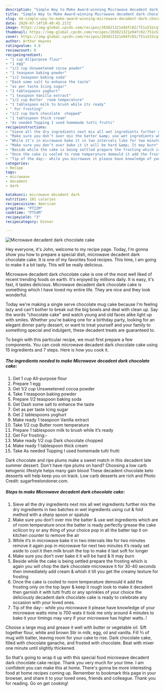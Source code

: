 ```yaml
---
description: "Simple Way to Make Award-winning Microwave decadent dark chocolate cake"
title: "Simple Way to Make Award-winning Microwave decadent dark chocolate cake"
slug: 44-simple-way-to-make-award-winning-microwave-decadent-dark-chocolate-cake
date: 2020-07-14T10:49:45.217Z
image: https://img-global.cpcdn.com/recipes/203821321e94fc02/751x532cq70/microwave-decadent-dark-chocolate-cake-recipe-main-photo.jpg
thumbnail: https://img-global.cpcdn.com/recipes/203821321e94fc02/751x532cq70/microwave-decadent-dark-chocolate-cake-recipe-main-photo.jpg
cover: https://img-global.cpcdn.com/recipes/203821321e94fc02/751x532cq70/microwave-decadent-dark-chocolate-cake-recipe-main-photo.jpg
author: Arthur Haynes
ratingvalue: 4.8
reviewcount: 8
recipeingredient:
- "1 cup Allpurpose flour"
- "1 egg"
- "1/2 cup Unsweetened cocoa powder"
- "1 teaspoon baking powder"
- "1/2 teaspoon baking soda"
- "Dash some salt to enhance the taste"
- "as per taste Icing sugar"
- "2 tablespoons yoghurt"
- "1 teaspoon Vanilla extract"
- "1/2 cup Butter  room temperature"
- "1 tablespoon milk to brush while its ready"
- " For frosting"
- "1/2 cup Dark chocolate  chopped"
- "1 tablespoon thick cream"
- "As needed Topping I used homemade tutti frutti"
recipeinstructions:
- "Sieve all the dry ingredients next mix all wet ingredients further mix the dry ingredients in two batches in wet ingredients using cut &amp; fold method with a sharp spoon or spatula"
- "Make sure you don’t over mix the batter &amp; use wet ingredients which are of room temperature once the batter is ready perfectly grease the cake scilicon try or any thing of your choice pop in all the batter tap it on kitchen counter to remove the air"
- "While it’s in microwave bake it in two intervals like for two minutes remove it again pop in microwave for next two minutes it’s ready set aside to cool it then milk brush the top to make it last soft for longer"
- "Make sure you don’t over bake it it will be hard &amp; It may burn"
- "Beside while the cake is being settled prepare the frosting which is again you will chop the dark chocolate microwave it for 30-40 seconds then immediately add cream &amp; whish it till you get the creamy texture for frosting"
- "Once the cake is cooled to room temperature demould it add the frosting only on the top layer &amp; keep it rough look to make it decadent then garnish it with tutti frutti or any sprinkles of your choice the deliciously decadent dark chocolate cake is ready to celebrate any occasion with your loved ones."
- "Tip of the day:- while you microwave it please have knowledge of your microwave watts mine is 700 wats it took me only around 4 minutes to bake it your timings may vary if your microwave has higher watts..!"
categories:
- Recipe
tags:
- microwave
- decadent
- dark

katakunci: microwave decadent dark 
nutrition: 181 calories
recipecuisine: American
preptime: "PT22M"
cooktime: "PT54M"
recipeyield: "3"
recipecategory: Dinner

---
```



![Microwave decadent dark chocolate cake](https://img-global.cpcdn.com/recipes/203821321e94fc02/751x532cq70/microwave-decadent-dark-chocolate-cake-recipe-main-photo.jpg)

Hey everyone, it's John, welcome to my recipe page. Today, I'm gonna show you how to prepare a special dish, microwave decadent dark chocolate cake. It is one of my favorites food recipes. This time, I am going to make it a bit tasty. This will be really delicious.

Microwave decadent dark chocolate cake is one of the most well liked of recent trending foods on earth. It's enjoyed by millions daily. It is easy, it's fast, it tastes delicious. Microwave decadent dark chocolate cake is something which I have loved my entire life. They are nice and they look wonderful.

Today we&#39;re making a single serve chocolate mug cake because I&#39;m feeling lazy and can&#39;t bother to break out the big bowls and deal with clean up. Say the words &#34;chocolate cake&#34; and watch young and old faces alike light up with smiles. Whether you&#39;re baking one for a birthday party, looking for an elegant dinner party dessert, or want to treat yourself and your family to something special and indulgent, these decadent treats are guaranteed to.


To begin with this particular recipe, we must first prepare a few components. You can cook microwave decadent dark chocolate cake using 15 ingredients and 7 steps. Here is how you cook it.

<!--inarticleads1-->

##### The ingredients needed to make Microwave decadent dark chocolate cake:

1. Get 1 cup All-purpose flour
1. Prepare 1 egg
1. Get 1/2 cup Unsweetened cocoa powder
1. Take 1 teaspoon baking powder
1. Prepare 1/2 teaspoon baking soda
1. Get Dash some salt to enhance the taste
1. Get as per taste Icing sugar
1. Get 2 tablespoons yoghurt
1. Make ready 1 teaspoon Vanilla extract
1. Take 1/2 cup Butter  room temperature
1. Prepare 1 tablespoon milk to brush while it’s ready
1. Get  For frosting:-
1. Make ready 1/2 cup Dark chocolate  chopped
1. Make ready 1 tablespoon thick cream
1. Take As needed Topping I used homemade tutti frutti


Dark chocolate and ripe plums make a sweet match in this decadent late summer dessert. Don&#39;t have ripe plums on hand? Choosing a low carb ketogenic lifestyle helps many gain blood These decadent chocolate keto desserts will help keep you on track. Low carb desserts are rich and Photo Credit: sugarfreelondoner.com. 

<!--inarticleads2-->

##### Steps to make Microwave decadent dark chocolate cake:

1. Sieve all the dry ingredients next mix all wet ingredients further mix the dry ingredients in two batches in wet ingredients using cut &amp; fold method with a sharp spoon or spatula
1. Make sure you don’t over mix the batter &amp; use wet ingredients which are of room temperature once the batter is ready perfectly grease the cake scilicon try or any thing of your choice pop in all the batter tap it on kitchen counter to remove the air
1. While it’s in microwave bake it in two intervals like for two minutes remove it again pop in microwave for next two minutes it’s ready set aside to cool it then milk brush the top to make it last soft for longer
1. Make sure you don’t over bake it it will be hard &amp; It may burn
1. Beside while the cake is being settled prepare the frosting which is again you will chop the dark chocolate microwave it for 30-40 seconds then immediately add cream &amp; whish it till you get the creamy texture for frosting
1. Once the cake is cooled to room temperature demould it add the frosting only on the top layer &amp; keep it rough look to make it decadent then garnish it with tutti frutti or any sprinkles of your choice the deliciously decadent dark chocolate cake is ready to celebrate any occasion with your loved ones.
1. Tip of the day:- while you microwave it please have knowledge of your microwave watts mine is 700 wats it took me only around 4 minutes to bake it your timings may vary if your microwave has higher watts..!


Choose a large mug and grease it well with butter or vegetable oil. Sift together flour, white and brown Stir in milk, egg, oil and vanilla. Fill ⅔ of mug with batter, leaving room for your cake to rise. Dark chocolate cake, filled with chocolate ganache, and frosted with chocolate. Beat with mixer one minute until slightly thickened. 

So that's going to wrap it up with this special food microwave decadent dark chocolate cake recipe. Thank you very much for your time. I am confident you can make this at home. There's gonna be more interesting food at home recipes coming up. Remember to bookmark this page in your browser, and share it to your loved ones, friends and colleague. Thank you for reading. Go on get cooking!
